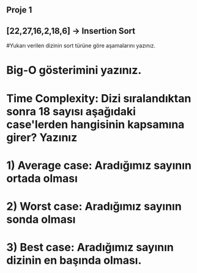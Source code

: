 ## Proje 1
## [22,27,16,2,18,6] -> Insertion Sort

#Yukarı verilen dizinin sort türüne göre aşamalarını yazınız.



# Big-O gösterimini yazınız.

# Time Complexity: Dizi sıralandıktan sonra 18 sayısı aşağıdaki case'lerden hangisinin kapsamına girer? Yazınız

# 1) Average case: Aradığımız sayının ortada olması
# 2) Worst case: Aradığımız sayının sonda olması
# 3) Best case: Aradığımız sayının dizinin en başında olması.


